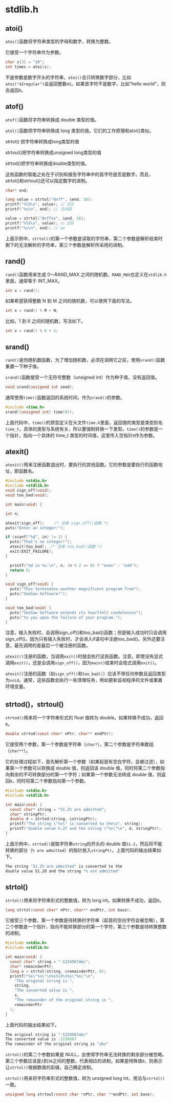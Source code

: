 # stdlib.h

## atoi()

`atoi()`函数将字符串类型的字母和数字，转换为整数。

它接受一个字符串作为参数。

```c
char s[3] = "10";
int times = atoi(s);
```

不是参数是数字开头的字符串，`atoi()`会只转换数字部分，比如`atoi("42regular")`会返回整数`42`。如果首字符不是数字，比如“hello world”，则会返回`0`。

## atof()

`atof()`函数将字符串转换成 double 类型的值。

`atol()`函数把字符串转换成 long 类型的值。它们的工作原理和atoi()类似。

strtol() 把字符串转换成long类型的值

strtoul()把字符串转换成unsigned long类型的值

strtod()把字符串转换成double类型的值。

这些函数的智能之处在于识别和报告字符串中的首字符是否是数字。而且，strtol()和strtoul()还可以指定数字的进制。

```c
char* end;

long value = strtol("0xff", &end, 16);
printf("%ld\n", value); // 255
printf("%s\n", end); // 无内容

value = strtol("0xffxx", &end, 16);
printf("%ld\n", value); // 255
printf("%s\n", end); // xx
```

上面示例中，`strtol()`的第一个参数是读取的字符串，第二个参数是解析结束时剩下的无法解析的字符串，第三个参数是解析所采用的进制。

## rand()

`rand()`函数用来生成 0～RAND_MAX 之间的随机数。`RAND_MAX`也定义在`stdlib.h`里面，通常等于 INT_MAX。

```c
int x = rand();
```

如果希望获得整数 N 到 M 之间的随机数，可以使用下面的写法。

```c
int x = rand() % M + N;
```

比如，1 到 6 之间的随机数，写法如下。

```c
int x = rand() % 6 + 1;
```

## srand()

`rand()`是伪随机数函数，为了增加随机数，必须在调用它之前，使用`srand()`函数重置一下种子值。

`srand()`函数接受一个无符号整数（unsigned int）作为种子值，没有返回值。

```c
void srand(unsigned int seed);
```

通常使用`time()`函数返回的系统时间，作为`srand()`的参数。

```c
#include <time.h>
srand((unsigned int) time(0));
```

上面代码中，`time()`的原型定义在头文件`time.h`里面，返回值的类型是类型别名`time_t`，具体的类型与系统有关，所以要强制转换一下类型。`time()`的参数是一个指针，指向一个具体的 time_t 类型的时间值，这里传入空指针`0`作为参数。

## atexit()

`atexit()`用来注册函数退出时，要执行的其他函数。它的参数是要执行的函数地址，即函数名。

```c
#include <stdio.h>
#include <stdlib.h>
void sign_off(void);
void too_bad(void);

int main(void) {

int n;

atexit(sign_off);　　 /* 注册 sign_off()函数 */
puts("Enter an integer:");

if (scanf("%d", &n) != 1) {
  puts("That's no integer!");
  atexit(too_bad);　/* 注册 too_bad()函数 */
  exit(EXIT_FAILURE);
}

  printf("%d is %s.\n", n, (n % 2 == 0) ? "even" : "odd");
  return 0;
}

void sign_off(void) {
  puts("Thus terminates another magnificent program from");
  puts("SeeSaw Software!");
}

void too_bad(void) {
  puts("SeeSaw Software extends its heartfelt condolences");
  puts("to you upon the failure of your program.");
}
```

注意，输入失败时，会调用sign_off()和too_bad()函数；但是输入成功时只会调用sign_off()。因为只有输入失败时，才会进入if语句中注册too_bad()。另外还要注意，最先调用的是最后一个被注册的函数。

`atexit()`注册的函数，当调用`exit()`时就会执行这些函数。注意，即使没有显式调用`exit()`，还是会调用`sign_off()`，因为`main()`结束时会隐式调用`exit()`。

`atexit()`注册的函数（如`sign_off()`和`too_bad()`）应该不带任何参数且返回类型为`void`。通常，这些函数会执行一些清理任务，例如更新监视程序的文件或重置环境变量。

## strtod()，strtoul()

`strtod()`用来将一个字符串形式的 float 值转为 double。如果转换不成功，返回`0`。

```c
double strtod(const char* nPtr, char** endPtr);
```

它接受两个参数，第一个参数是字符串（`char*`），第二个参数是字符串数组（`char**`）。

它的处理过程如下，首先解析第一个参数（如果起首有空白字符，会被过滤），如果第一个参数可以转换成 double 值，则返回该 double 值，同时将第二个参数指向剩余的不可转换部分的第一个字符；如果第一个参数无法转成 double 值，则返回`0`，同时将第二个参数指向第一个参数。

```c
#include <stdio.h>
#include <stdlib.h>

int main(void) {
  const char* string = "51.2% are admitted";
  char* stringPtr;
  double d = strtod(string, &stringPtr);
  printf("The string \"%s\" is converted to the\n", string);
  printf("double value %.2f and the string \"%s\"\n", d, stringPtr);
}
```

上面示例中，`strtod()`提取字符串`string`的开头的 double 值`51.2`，然后将不能转换的部分（`% are admitted`）的指针放入`stringPtr`。上面代码的输出结果如下。

```bash
The string "51.2% are admitted" is converted to the
double value 51.20 and the string "% are admitted"
```

## strtol()

`strtol()`用来将字符串形式的整数值，转为 long int。如果转换不成功，返回`0`。

```c
long strtol(const char* nPtr, char** endPtr, int base);
```

它接受三个参数，第一个参数是待转换的字符串（起首的空白字符会被忽略），第二个参数是一个指针，指向不能转换部分的第一个字符，第三个参数是待转换整数的进制。

```c
#include <stdio.h>
#include <stdlib.h>

int main(void) {
  const char* string = "-1234567abc";
  char* remainderPtr;
  long x = strtol(string, &remainderPtr, 0);
  printf("%s\"%s\"\n%s%ld\n%s\"%s\"\n",
    "The original string is ",
    string,
    "The converted value is ",
    x,
    "The remainder of the original string is ",
    remainderPtr
  );
}
```

上面代码的输出结果如下。

```c
The original string is "-1234567abc"
The converted value is -1234567
The remainder of the original string is "abc"
```

`strtol()`的第二个参数如果是 NULL，会使得字符串无法转换的剩余部分被忽略。第三个参数应该是`2`到`36`之间的整数，代表相应的进制，如果是特殊值`0`，则表示让`strtol()`根据数值的前缀，自己确定进制。

`strtol()`用来将字符串形式的整数值，转为 unsigned long int，用法与`strtol()`一致。

```c
unsigned long strtoul(const char *nPtr, char **endPtr, int base);
```

